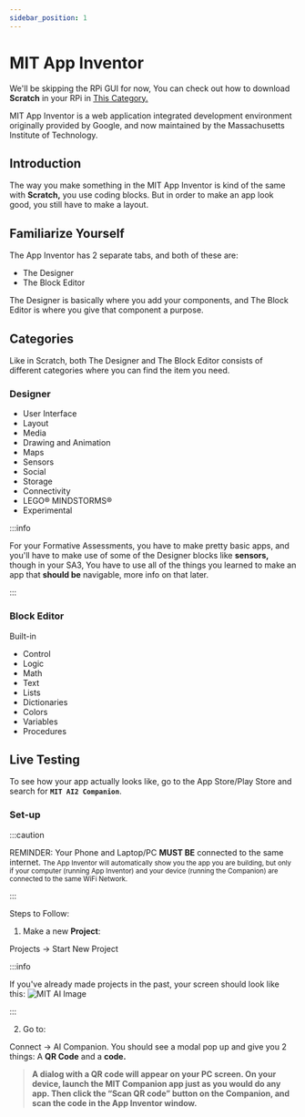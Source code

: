 ```yaml
---
sidebar_position: 1
---
```


# MIT App Inventor 

We'll be skipping the RPi GUI for now, You can check out how to download **Scratch** in your RPi in [This Category.](/docs/scratch-tut/scratch-introduction)

MIT App Inventor is a web application integrated development environment originally provided by Google, and now maintained by the Massachusetts Institute of Technology.

## Introduction

The way you make something in the MIT App Inventor is kind of the same with **Scratch,** you use coding blocks. But in order to make an app look good, you still have to make a layout.

## Familiarize Yourself

The App Inventor has 2 separate tabs, and both of these are:
- The Designer
- The Block Editor

The Designer is basically where you add your components, and The Block Editor is where you give that component a purpose.

## Categories

Like in Scratch, both The Designer and The Block Editor consists of different categories where you can find the item you need.

### Designer
- User Interface
- Layout
- Media
- Drawing and Animation
- Maps
- Sensors
- Social
- Storage
- Connectivity
- LEGO® MINDSTORMS®
- Experimental

:::info

For your Formative Assessments, you have to make pretty basic apps, and you'll have to make use of some of the Designer blocks like **sensors,** though in your SA3, You have to use all of the things you learned to make an app that **should be** navigable, more info on that later.

:::

### Block Editor
Built-in
- Control
- Logic
- Math
- Text
- Lists
- Dictionaries
- Colors
- Variables
- Procedures

## Live Testing

To see how your app actually looks like, go to the App Store/Play Store and search for **`MIT AI2 Companion`**.

### Set-up

:::caution

REMINDER: Your Phone and Laptop/PC **MUST BE** connected to the same internet.
<small>The App Inventor will automatically show you the app you are building, but
only if your computer (running App Inventor) and your device (running
the Companion) are connected to the same WiFi Network.</small>

:::

Steps to Follow:
1. Make a new **Project**:

Projects -> Start New Project

:::info

If you've already made projects in the past, your screen should look like this:
![MIT AI Image](/img/tutorial/mitScreen.png)

:::

2. Go to:

Connect -> AI Companion.
You should see a modal pop up and give you 2 things: A **QR Code** and a **code.**

> **A dialog with a QR code will appear on your PC screen. On your device, launch the MIT Companion app just as you would do any app. Then click the “Scan QR code” button on the Companion, and scan the code in the App Inventor window.**